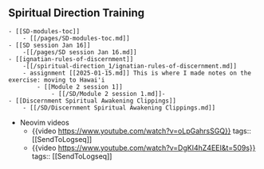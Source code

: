 ## Spiritual Direction Training
	- [[SD-modules-toc]]
		- [[/pages/SD-modules-toc.md]]
	- [[SD session Jan 16]] 
	    -[[/pages/SD session Jan 16.md]]
	- [[ignatian-rules-of-discernment]]
	    -[[/spiritual-direction_1/ignatian-rules-of-discernment.md]]
		- assignment [[2025-01-15.md]] This is where I made notes on the exercise: moving to Hawai'i
			- [[Module 2 session 1]]
				- [[/SD/Module 2 session 1.md]]-
	- [[Discernment Spiritual Awakening Clippings]]
		- [[/SD/Discernment Spiritual Awakening Clippings.md]]
- Neovim videos
	- {{video https://www.youtube.com/watch?v=oLpGahrsSGQ}}
	  tags:: [[SendToLogseq]]
	- {{video https://www.youtube.com/watch?v=DgKI4hZ4EEI&t=509s}}
	  tags:: [[SendToLogseq]]